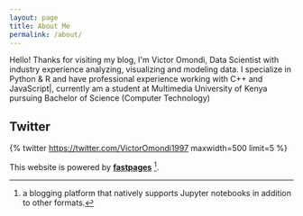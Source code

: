```yaml
---
layout: page
title: About Me
permalink: /about/
---
```


Hello! Thanks for visiting my blog, I'm Victor Omondi, Data Scientist with industry experience analyzing, visualizing and modeling data. I specialize in Python & R and have professional experience working with C++ and JavaScript|, currently am a student at Multimedia University of Kenya pursuing Bachelor of Science (Computer Technology)

## Twitter

{% twitter https://twitter.com/VictorOmondi1997 maxwidth=500 limit=5 %}

This website is powered by **[fastpages](https://github.com/fastai/fastpages)** [^1].



[^1]:a blogging platform that natively supports Jupyter notebooks in addition to other formats.
